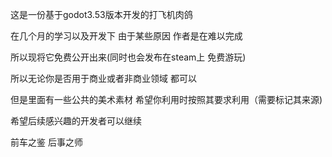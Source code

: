 这是一份基于godot3.53版本开发的打飞机肉鸽

在几个月的学习以及开发下 由于某些原因 作者是在难以完成

所以现将它免费公开出来(同时也会发布在steam上 免费游玩) 

所以无论你是否用于商业或者非商业领域 都可以

但是里面有一些公共的美术素材 希望你利用时按照其要求利用（需要标记其来源)

希望后续感兴趣的开发者可以继续

前车之鉴 后事之师
